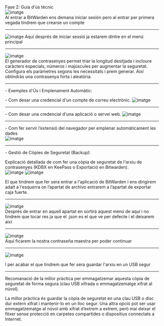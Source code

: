 Fase 2: Guia d'ús tècnic   
![imatge](/Tasca01/IMG/1.png)  
Al entrar a BitWarden ens demana iniciar sesión pero al entrar per primera vegada tindrem que crearse un compte   

---

![imatge](/Tasca01/IMG/2.png)
Aquí després de iniciar sessió ja estarem dintre en el menú principal 

---

![imatge](/Tasca01/IMG/3.png)  
El generador de contrasenyes permet triar la longitud desitjada i incloure caràcters especials, números i majúscules per augmentar la seguretat. Configura els paràmetres segons les necessitats i prem generar. Així obtindràs una contrasenya forta i aleatòria.

---

\- Exemples d'Ús i Emplenament Automàtic:

\- Com desar una credencial d'un compte de correu electrònic.
![imatge](/Tasca01/IMG/4.png)

---

\- Com desar una credencial d'una aplicació o servei web.
![imatge](/Tasca01/IMG/5.png)

---
  
\- Com fer servir l’extensió del navegador per emplenar automàticament les dades  
![imatge](/Tasca01/IMG/6.png)

---

\- Gestió de Còpies de Seguretat (Backup):

Explicació detallada de com fer una còpia de seguretat de l'arxiu de contrasenyes (KDBX en KeePass o Exportació en Bitwarden).  
![imatge](/Tasca01/IMG/7.png)
![imatge](/Tasca01/IMG/8.png) 

El que tindrem que fer sera entrar a l'aplicació de BitWarden i ens dirigirem adalt a l'esquerra on l’apartat de archivo entrarem a l’apartat de exportar caja fuerte. 

---

![imatge](/Tasca01/IMG/9.png)   
Després de entrar en aquell apartat en sortirà aquest menú de aquí i no tindrem que tocar res ja que el .json es el que ve per defecte i el deixarem així

---

![imatge](/Tasca01/IMG/10.png)    
Aquí ficarem la nostra contraseña maestra per poder continuar 

---

![imatge](/Tasca01/IMG/11.png) 

I per acabar el que tindrem que fer sera guardar l'arxiu en un USB segur 

---

Recomanació de la millor pràctica per emmagatzemar aquesta còpia de seguretat de forma segura (clau USB xifrada o emmagatzematge xifrat al núvol).

La millor pràctica és guardar la còpia de seguretat en una clau USB o disc dur extern xifrat i mantenir-lo en un lloc segur. Una altra opció pot ser usar emmagatzematge al núvol amb xifrat d’extrem a extrem, però mai deixar el fitxer sense protecció en carpetes compartides o dispositius connectats a Internet.
